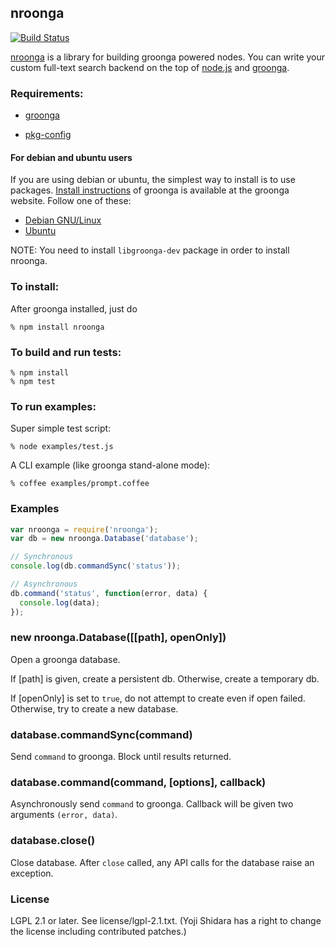 ## nroonga

[![Build Status](https://secure.travis-ci.org/nroonga/nroonga.svg?branch=master)](http://travis-ci.org/nroonga/nroonga)

[nroonga](http://nroonga.github.com) is a library for building groonga powered nodes.
You can write your custom full-text search backend on the top of [node.js](http://nodejs.org) and [groonga][].


### Requirements:

* [groonga][]
* [pkg-config][]

  [groonga]:http://groonga.org
  [pkg-config]:http://www.freedesktop.org/wiki/Software/pkg-config

#### For debian and ubuntu users

If you are using debian or ubuntu, the simplest way to install is to use packages. [Install instructions][groonga-install] of groonga is available at the groonga website. Follow one of these:

* [Debian GNU/Linux](http://groonga.org/docs/install/debian.html)
* [Ubuntu](http://groonga.org/docs/install/ubuntu.html)

NOTE: You need to install `libgroonga-dev` package in order to install nroonga.

  [groonga-install]:http://groonga.org/docs/install.html

### To install:

After groonga installed, just do

    % npm install nroonga

### To build and run tests:

    % npm install
    % npm test

### To run examples:

Super simple test script:

    % node examples/test.js

A CLI example (like groonga stand-alone mode):

    % coffee examples/prompt.coffee

### Examples

```javascript
var nroonga = require('nroonga');
var db = new nroonga.Database('database');

// Synchronous
console.log(db.commandSync('status'));

// Asynchronous
db.command('status', function(error, data) {
  console.log(data);
});
```

### new nroonga.Database([[path], openOnly])

Open a groonga database.

If [path] is given, create a persistent db. Otherwise, create a temporary db.

If [openOnly] is set to `true`, do not attempt to create even if open failed. Otherwise, try to create a new database.

### database.commandSync(command)

Send `command` to groonga. Block until results returned.

### database.command(command, [options], callback)

Asynchronously send `command` to groonga. Callback will be given two arguments `(error, data)`.

### database.close()

Close database. After `close` called, any API calls for the database raise an exception.

### License

LGPL 2.1 or later. See license/lgpl-2.1.txt.
(Yoji Shidara has a right to change the license including contributed patches.)

